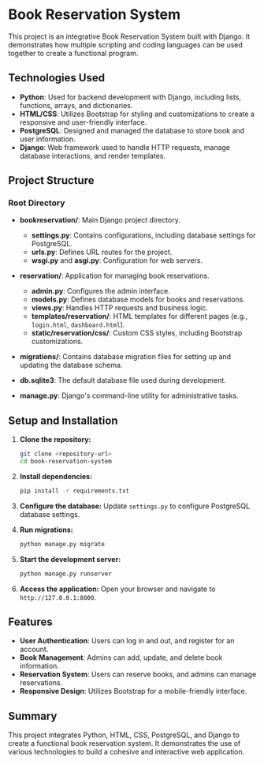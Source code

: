 # Book Reservation System

This project is an integrative Book Reservation System built with Django. It demonstrates how multiple scripting and coding languages can be used together to create a functional program.

## Technologies Used

- **Python**: Used for backend development with Django, including lists, functions, arrays, and dictionaries.
- **HTML/CSS**: Utilizes Bootstrap for styling and customizations to create a responsive and user-friendly interface.
- **PostgreSQL**: Designed and managed the database to store book and user information.
- **Django**: Web framework used to handle HTTP requests, manage database interactions, and render templates.

## Project Structure

### Root Directory

- **bookreservation/**: Main Django project directory.
  - **settings.py**: Contains configurations, including database settings for PostgreSQL.
  - **urls.py**: Defines URL routes for the project.
  - **wsgi.py** and **asgi.py**: Configuration for web servers.

- **reservation/**: Application for managing book reservations.
  - **admin.py**: Configures the admin interface.
  - **models.py**: Defines database models for books and reservations.
  - **views.py**: Handles HTTP requests and business logic.
  - **templates/reservation/**: HTML templates for different pages (e.g., `login.html`, `dashboard.html`).
  - **static/reservation/css/**: Custom CSS styles, including Bootstrap customizations.

- **migrations/**: Contains database migration files for setting up and updating the database schema.
- **db.sqlite3**: The default database file used during development.
- **manage.py**: Django's command-line utility for administrative tasks.

## Setup and Installation

1. **Clone the repository:**
   ```sh
   git clone <repository-url>
   cd book-reservation-system
   ```

2. **Install dependencies:**
   ```sh
   pip install -r requirements.txt
   ```

3. **Configure the database:**
   Update `settings.py` to configure PostgreSQL database settings.

4. **Run migrations:**
   ```sh
   python manage.py migrate
   ```

5. **Start the development server:**
   ```sh
   python manage.py runserver
   ```

6. **Access the application:**
   Open your browser and navigate to `http://127.0.0.1:8000`.

## Features

- **User Authentication**: Users can log in and out, and register for an account.
- **Book Management**: Admins can add, update, and delete book information.
- **Reservation System**: Users can reserve books, and admins can manage reservations.
- **Responsive Design**: Utilizes Bootstrap for a mobile-friendly interface.

## Summary

This project integrates Python, HTML, CSS, PostgreSQL, and Django to create a functional book reservation system. It demonstrates the use of various technologies to build a cohesive and interactive web application.
